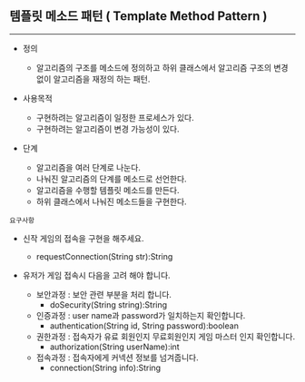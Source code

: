 
## 템플릿 메소드 패턴 ( Template Method Pattern )
----

* 정의
    - 알고리즘의 구조를 메소드에 정의하고 하위 클래스에서 알고리즘 구조의 변경없이 알고리즘을 재정의 하는 패턴.

* 사용목적
    - 구현하려는 알고리즘이 일정한 프로세스가 있다.
    - 구현하려는 알고리즘이 변경 가능성이 있다.

* 단계
    - 알고리즘을 여러 단계로 나눈다.
    - 나눠진 알고리즘의 단계를 메소드로 선언한다.
    - 알고리즘을 수행할 템플릿 메소드를 만든다.
    - 하위 클래스에서 나눠진 메소드들을 구현한다.

```
요구사항
```
* 신작 게임의 접속을 구현을 해주세요.
    - requestConnection(String str):String

* 유저가 게임 접속시 다음을 고려 해야 합니다.
    - 보안과정 : 보안 관련 부분을 처리 합니다.
        - doSecurity(String string):String
    - 인증과정 : user name과 password가 일치하는지 확인합니다.
        - authentication(String id, String password):boolean
    - 권한과정 : 접속자가 유료 회원인지 무료회원인지 게임 마스터 인지 확인합니다.
        - authorization(String userName):int
    - 접속과정 : 접속자에게 커넥션 정보를 넘겨줍니다.
        - connection(String info):String
